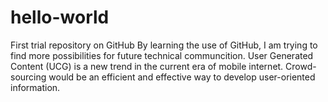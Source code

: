 # hello-world
First trial repository on GitHub
By learning the use of GitHub, I am trying to find more possibilities for future technical communcition.
User Generated Content (UCG) is a new trend in the current era of mobile internet. Crowd-sourcing would be an efficient and effective way to develop user-oriented information.
